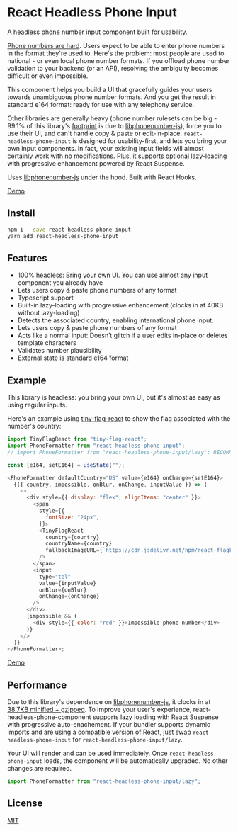 # React Headless Phone Input

A headless phone number input component built for usability.

[Phone numbers are hard][falsehoods]. Users expect to be able to enter phone numbers in the format they're used to. Here's the problem: most people are used to national - or even local phone number formats. If you offload phone number validation to your backend (or an API), resolving the ambiguity becomes difficult or even impossible.

This component helps you build a UI that gracefully guides your users towards unambiguous phone number formats. And you get the result in standard e164 format: ready for use with any telephony service. 

Other libraries are generally heavy (phone number rulesets can be big - 99.1% of this library's [footprint][bundlephobia] is due to [libphonenumber-js]), force you to use their UI, and can't handle copy & paste or edit-in-place. `react-headless-phone-input` is designed for usability-first, and lets you bring your own input components. In fact, your existing input fields will almost certainly work with no modifications. Plus, it supports optional lazy-loading with progressive enhancement powered by React Suspense.

Uses [libphonenumber-js] under the hood. Built with React Hooks.

[Demo][demo]

## Install

```sh
npm i --save react-headless-phone-input
yarn add react-headless-phone-input
```

## Features

- 100% headless: Bring your own UI. You can use almost any input component you already have
- Lets users copy & paste phone numbers of any format
- Typescript support
- Built-in lazy-loading with progressive enhancement (clocks in at 40KB without lazy-loading)
- Detects the associated country, enabling international phone input.
- Lets users copy & paste phone numbers of any format
- Acts like a normal input: Doesn’t glitch if a user edits in-place or deletes template characters
- Validates number plausibility
- External state is standard e164 format

## Example

This library is headless: you bring your own UI, but it's almost as easy as using regular inputs.

Here's an example using [tiny-flag-react] to show the flag associated with the number's country:

```js
import TinyFlagReact from "tiny-flag-react";
import PhoneFormatter from "react-headless-phone-input";
// import PhoneFormatter from "react-headless-phone-input/lazy"; RECOMMENDED

const [e164, setE164] = useState("");

<PhoneFormatter defaultCountry="US" value={e164} onChange={setE164}>
  {({ country, impossible, onBlur, onChange, inputValue }) => (
    <>
      <div style={{ display: "flex", alignItems: "center" }}>
        <span
          style={{
            fontSize: "24px",
          }}>
          <TinyFlagReact
            country={country}
            countryName={country}
            fallbackImageURL={`https://cdn.jsdelivr.net/npm/react-flagkit@1.0.2/img/SVG/${country}.svg`}
          />
        </span>
        <input
          type="tel"
          value={inputValue}
          onBlur={onBlur}
          onChange={onChange}
        />
      </div>
      {impossible && (
        <div style={{ color: "red" }}>Impossible phone number</div>
      )}
    </>
  )}
</PhoneFormatter>;
```

[Demo][demo]

## Performance

Due to this library's dependence on [libphonenumber-js], it clocks in at [38.7KB minified + gzipped][bundlephobia].
To improve your user's experience, react-headless-phone-component supports lazy loading with React Suspense with
progressive auto-enachement. If your bundler supports dynamic imports and are using a compatible version of React,
just swap `react-headless-phone-input` for `react-headless-phone-input/lazy`.

Your UI will render and can be used immediately. Once `react-headless-phone-input` loads, the component will be
automatically upgraded. No other changes are required.

```js
import PhoneFormatter from "react-headless-phone-input/lazy";
```

## License

[MIT](LICENSE)

[falsehoods]: https://github.com/google/libphonenumber/blob/master/FALSEHOODS.md
[libphonenumber-js]: https://www.npmjs.com/package/libphonenumber-js
[tiny-flag-react]: https://github.com/benaubin/tiny-flag-react
[bundlephobia]: https://bundlephobia.com/result?p=react-headless-phone-input
[demo]: https://codesandbox.io/s/react-headless-phone-input-demo-ygow2?file=/src/App.js
